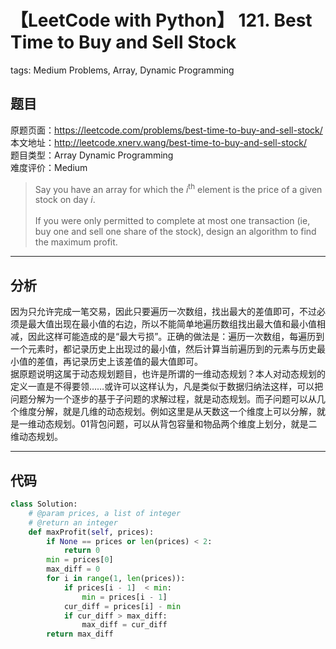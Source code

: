 # 【LeetCode with Python】 121. Best Time to Buy and Sell Stock
tags: Medium Problems, Array, Dynamic Programming

## 题目
原题页面：<https://leetcode.com/problems/best-time-to-buy-and-sell-stock/><br/>
本文地址：<http://leetcode.xnerv.wang/best-time-to-buy-and-sell-stock/><br/>
题目类型：Array Dynamic Programming<br/>
难度评价：Medium<br/>

> Say you have an array for which the *i*<sup>th</sup> element is the price of a given stock on day *i*.<br/>
><br/>
> If you were only permitted to complete at most one transaction (ie, buy one and sell one share of the stock), design an algorithm to find the maximum profit.<br/>

<!-- more -->

---
## 分析
因为只允许完成一笔交易，因此只要遍历一次数组，找出最大的差值即可，不过必须是最大值出现在最小值的右边，所以不能简单地遍历数组找出最大值和最小值相减，因此这样可能造成的是“最大亏损”。正确的做法是：遍历一次数组，每遍历到一个元素时，都记录历史上出现过的最小值，然后计算当前遍历到的元素与历史最小值的差值，再记录历史上该差值的最大值即可。<br/>
据原题说明这属于动态规划题目，也许是所谓的一维动态规划？本人对动态规划的定义一直是不得要领……或许可以这样认为，凡是类似于数据归纳法这样，可以把问题分解为一个逐步的基于子问题的求解过程，就是动态规划。而子问题可以从几个维度分解，就是几维的动态规划。例如这里是从天数这一个维度上可以分解，就是一维动态规划。01背包问题，可以从背包容量和物品两个维度上划分，就是二维动态规划。<br/>

---
## 代码
``` python
class Solution:
    # @param prices, a list of integer
    # @return an integer
    def maxProfit(self, prices):
        if None == prices or len(prices) < 2:
            return 0
        min = prices[0]
        max_diff = 0
        for i in range(1, len(prices)):
            if prices[i - 1]  < min:
                min = prices[i - 1]
            cur_diff = prices[i] - min
            if cur_diff > max_diff:
                max_diff = cur_diff
        return max_diff
```
